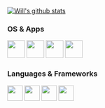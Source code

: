 [![Will's github stats](https://github-readme-stats.vercel.app/api?username=willbchang&show_icons=true&disable_animations=true&include_all_commits=true&hide_title=true)](https://github.com/anuraghazra/github-readme-stats)

### OS & Apps
<code><a href="https://www.apple.com/macos/"><img height="40" src="https://willbc.cn/images/macos.png"></a></code>
<code><a href="https://www.alfredapp.com/"><img height="40" src="https://willbc.cn/images/alfred.png"></a></code>
<code><a href="https://www.gnu.org/software/emacs/"><img height="40" src="https://willbc.cn/images/emacs.png"></a></code>
<code><a href="https://www.jetbrains.com/ruby/nextversion/"><img height="40" src="https://willbc.cn/images/rubymine-eap.png"></a></code>

### Languages & Frameworks
<code><a href="https://www.ruby-lang.org/en/"><img height="35" src="https://willbc.cn/images/ruby.png"></a></code>
<code><a href="https://jekyllrb.com/"><img height="35" src="https://willbc.cn/images/jekyll.png"></a></code>
<code><a href="https://nodejs.org/"><img height="35" src="https://willbc.cn/images/nodejs.png"></a></code>
<code><a href="https://jquery.com"><img height="35" src="https://willbc.cn/images/jquery.png"></a></code>
